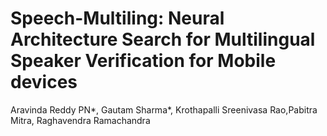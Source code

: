 # Speech-Multiling: Neural Architecture Search for Multilingual Speaker Verification for Mobile devices
Aravinda Reddy PN*, Gautam Sharma*, Krothapalli Sreenivasa Rao,Pabitra Mitra, Raghavendra Ramachandra
